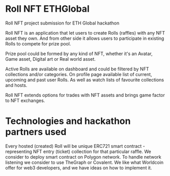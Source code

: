 # Roll NFT ETHGlobal

Roll NFT project submission for ETH Global hackathon

Roll NFT is an application that let users to create Rolls (raffles) with any NFT asset they own.
And from other side it allows users to participate in existing Rolls to compete for prize pool.

Prize pool could be formed by any kind of NFT, whether it's an Avatar, Game asset, Digital art or Real world asset.

Active Rolls are available on dashboard and could be filtered by NFT collections and/or categories.
On profile page available list of current, upcoming and past user Rolls. As well as watch lists of favourite collections and hosts.

Roll NFT extends options for trades with NFT assets and brings game factor to NFT exchanges.

# Technologies and hackathon partners used

Every hosted (created) Roll will be unique ERC721 smart contract - representing NFT entry (ticket) collection for that particular raffle.
We consider to deploy smart contract on Polygon network.
To handle network listening we consider to use TheGraph or Covalent.
We like what Worldcoin offer for web3 developers, and we have ideas on how to implement it.
